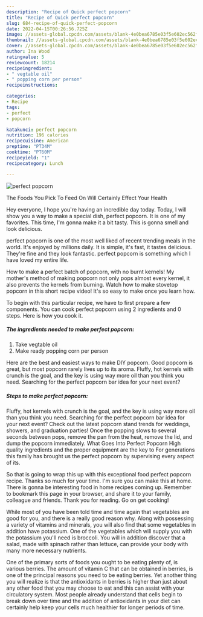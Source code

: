 ```yaml
---
description: "Recipe of Quick perfect popcorn"
title: "Recipe of Quick perfect popcorn"
slug: 684-recipe-of-quick-perfect-popcorn
date: 2022-04-15T00:26:56.725Z
image: //assets-global.cpcdn.com/assets/blank-4e0bea6785e03f5e602ec562f230caae08da540cada707380b4fe1bbebba43da.png
thumbnail: //assets-global.cpcdn.com/assets/blank-4e0bea6785e03f5e602ec562f230caae08da540cada707380b4fe1bbebba43da.png
cover: //assets-global.cpcdn.com/assets/blank-4e0bea6785e03f5e602ec562f230caae08da540cada707380b4fe1bbebba43da.png
author: Ina Wood
ratingvalue: 5
reviewcount: 18214
recipeingredient:
- " vegtable oil"
- " popping corn per person"
recipeinstructions:

categories:
- Recipe
tags:
- perfect
- popcorn

katakunci: perfect popcorn 
nutrition: 196 calories
recipecuisine: American
preptime: "PT34M"
cooktime: "PT60M"
recipeyield: "1"
recipecategory: Lunch

---
```



![perfect popcorn](//assets-global.cpcdn.com/assets/blank-4e0bea6785e03f5e602ec562f230caae08da540cada707380b4fe1bbebba43da.png)

The Foods You Pick To Feed On Will Certainly Effect Your Health

Hey everyone, I hope you're having an incredible day today. Today, I will show you a way to make a special dish, perfect popcorn. It is one of my favorites. This time, I'm gonna make it a bit tasty. This is gonna smell and look delicious.

perfect popcorn is one of the most well liked of recent trending meals in the world. It's enjoyed by millions daily. It is simple, it's fast, it tastes delicious. They're fine and they look fantastic. perfect popcorn is something which I have loved my entire life.

How to make a perfect batch of popcorn, with no burnt kernels! My mother&#39;s method of making popcorn not only pops almost every kernel, it also prevents the kernels from burning. Watch how to make stovetop popcorn in this short recipe video! It&#39;s so easy to make once you learn how.


To begin with this particular recipe, we have to first prepare a few components. You can cook perfect popcorn using 2 ingredients and 0 steps. Here is how you cook it.

<!--inarticleads1-->

##### The ingredients needed to make perfect popcorn:

1. Take  vegtable oil
1. Make ready  popping corn per person


Here are the best and easiest ways to make DIY popcorn. Good popcorn is great, but most popcorn rarely lives up to its aroma. Fluffy, hot kernels with crunch is the goal, and the key is using way more oil than you think you need. Searching for the perfect popcorn bar idea for your next event? 

<!--inarticleads2-->

##### Steps to make perfect popcorn:



Fluffy, hot kernels with crunch is the goal, and the key is using way more oil than you think you need. Searching for the perfect popcorn bar idea for your next event? Check out the latest popcorn stand trends for weddings, showers, and graduation parties! Once the popping slows to several seconds between pops, remove the pan from the heat, remove the lid, and dump the popcorn immediately. What Goes Into Perfect Popcorn High quality ingredients and the proper equipment are the key to For generations this family has brought us the perfect popcorn by supervising every aspect of its. 

So that is going to wrap this up with this exceptional food perfect popcorn recipe. Thanks so much for your time. I'm sure you can make this at home. There is gonna be interesting food in home recipes coming up. Remember to bookmark this page in your browser, and share it to your family, colleague and friends. Thank you for reading. Go on get cooking!

While most of you have been told time and time again that vegetables are good for you, and there is a really good reason why. Along with possessing a variety of vitamins and minerals, you will also find that some vegetables in addition have potassium. One of the vegetables which will supply you with the potassium you'll need is broccoli. You will in addition discover that a salad, made with spinach rather than lettuce, can provide your body with many more necessary nutrients.

One of the primary sorts of foods you ought to be eating plenty of, is various berries. The amount of vitamin C that can be obtained in berries, is one of the principal reasons you need to be eating berries. Yet another thing you will realize is that the antioxidants in berries is higher than just about any other food that you may choose to eat and this can assist with your circulatory system. Most people already understand that cells begin to break down over time and the addition of antioxidants in your diet can certainly help keep your cells much healthier for longer periods of time.
